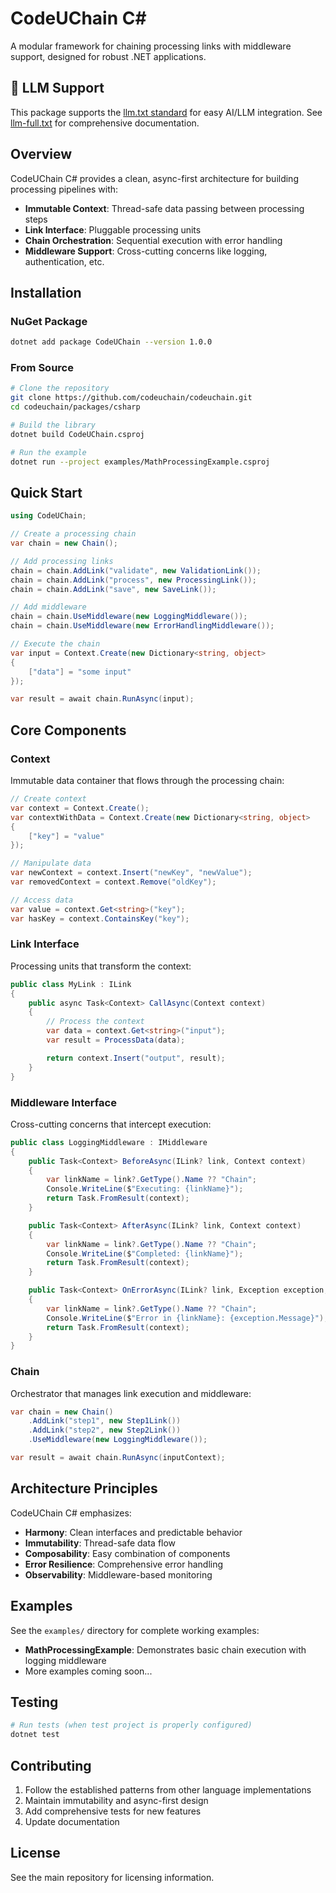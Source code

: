 # CodeUChain C#

A modular framework for chaining processing links with middleware support, designed for robust .NET applications.

## 🤖 LLM Support

This package supports the [llm.txt standard](https://codeuchain.github.io/codeuchain/csharp/llm.txt) for easy AI/LLM integration. See [llm-full.txt](https://codeuchain.github.io/codeuchain/csharp/llm-full.txt) for comprehensive documentation.

## Overview

CodeUChain C# provides a clean, async-first architecture for building processing pipelines with:

- **Immutable Context**: Thread-safe data passing between processing steps
- **Link Interface**: Pluggable processing units
- **Chain Orchestration**: Sequential execution with error handling
- **Middleware Support**: Cross-cutting concerns like logging, authentication, etc.

## Installation

### NuGet Package
```bash
dotnet add package CodeUChain --version 1.0.0
```

### From Source
```bash
# Clone the repository
git clone https://github.com/codeuchain/codeuchain.git
cd codeuchain/packages/csharp

# Build the library
dotnet build CodeUChain.csproj

# Run the example
dotnet run --project examples/MathProcessingExample.csproj
```

## Quick Start

```csharp
using CodeUChain;

// Create a processing chain
var chain = new Chain();

// Add processing links
chain = chain.AddLink("validate", new ValidationLink());
chain = chain.AddLink("process", new ProcessingLink());
chain = chain.AddLink("save", new SaveLink());

// Add middleware
chain = chain.UseMiddleware(new LoggingMiddleware());
chain = chain.UseMiddleware(new ErrorHandlingMiddleware());

// Execute the chain
var input = Context.Create(new Dictionary<string, object>
{
    ["data"] = "some input"
});

var result = await chain.RunAsync(input);
```

## Core Components

### Context

Immutable data container that flows through the processing chain:

```csharp
// Create context
var context = Context.Create();
var contextWithData = Context.Create(new Dictionary<string, object>
{
    ["key"] = "value"
});

// Manipulate data
var newContext = context.Insert("newKey", "newValue");
var removedContext = context.Remove("oldKey");

// Access data
var value = context.Get<string>("key");
var hasKey = context.ContainsKey("key");
```

### Link Interface

Processing units that transform the context:

```csharp
public class MyLink : ILink
{
    public async Task<Context> CallAsync(Context context)
    {
        // Process the context
        var data = context.Get<string>("input");
        var result = ProcessData(data);

        return context.Insert("output", result);
    }
}
```

### Middleware Interface

Cross-cutting concerns that intercept execution:

```csharp
public class LoggingMiddleware : IMiddleware
{
    public Task<Context> BeforeAsync(ILink? link, Context context)
    {
        var linkName = link?.GetType().Name ?? "Chain";
        Console.WriteLine($"Executing: {linkName}");
        return Task.FromResult(context);
    }

    public Task<Context> AfterAsync(ILink? link, Context context)
    {
        var linkName = link?.GetType().Name ?? "Chain";
        Console.WriteLine($"Completed: {linkName}");
        return Task.FromResult(context);
    }

    public Task<Context> OnErrorAsync(ILink? link, Exception exception, Context context)
    {
        var linkName = link?.GetType().Name ?? "Chain";
        Console.WriteLine($"Error in {linkName}: {exception.Message}");
        return Task.FromResult(context);
    }
}
```

### Chain

Orchestrator that manages link execution and middleware:

```csharp
var chain = new Chain()
    .AddLink("step1", new Step1Link())
    .AddLink("step2", new Step2Link())
    .UseMiddleware(new LoggingMiddleware());

var result = await chain.RunAsync(inputContext);
```

## Architecture Principles

CodeUChain C# emphasizes:

- **Harmony**: Clean interfaces and predictable behavior
- **Immutability**: Thread-safe data flow
- **Composability**: Easy combination of components
- **Error Resilience**: Comprehensive error handling
- **Observability**: Middleware-based monitoring

## Examples

See the `examples/` directory for complete working examples:

- **MathProcessingExample**: Demonstrates basic chain execution with logging middleware
- More examples coming soon...

## Testing

```bash
# Run tests (when test project is properly configured)
dotnet test
```

## Contributing

1. Follow the established patterns from other language implementations
2. Maintain immutability and async-first design
3. Add comprehensive tests for new features
4. Update documentation

## License

See the main repository for licensing information.
